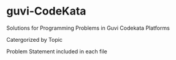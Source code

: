# guvi-CodeKata


Solutions for Programming Problems in Guvi Codekata Platforms

Catergorized by Topic

Problem Statement included in each file
